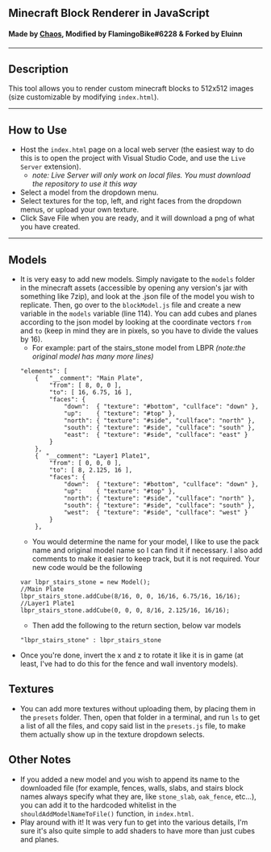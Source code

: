 ## Minecraft Block Renderer in JavaScript
#### Made by [Chaos](http://static.chaofan.io/blockRenderer/), Modified by FlamingoBike#6228 & Forked by Eluinn

---

## Description

This tool allows you to render custom minecraft blocks to 512x512 images (size customizable by modifying `index.html`).

---

## How to Use

- Host the `index.html` page on a local web server (the easiest way to do this is to open the project with Visual Studio Code, and use the `Live Server` extension).
    - *note: Live Server will only work on local files. You must download the repository to use it this way*
- Select a model from the dropdown menu.
- Select textures for the top, left, and right faces from the dropdown menus, or upload your own texture.
- Click Save File when you are ready, and it will download a png of what you have created.

---

## Models

- It is very easy to add new models. Simply navigate to the `models` folder in the minecraft assets (accessible by opening any version's jar with something like 7zip), and look at the .json file of the model you wish to replicate. Then, go over to the `blockModel.js` file and create a new variable in the `models` variable (line 114). You can add cubes and planes according to the json model by looking at the coordinate vectors `from` and `to` (keep in mind they are in pixels, so you have to divide the values by 16).
    - For example: part of the stairs_stone model from LBPR *(note:the original model has many more lines)*
    ```
    "elements": [
        {   "__comment": "Main Plate",
			"from": [ 8, 0, 0 ],
            "to": [ 16, 6.75, 16 ],
            "faces": {
                "down":  { "texture": "#bottom", "cullface": "down" },
                "up":  	 { "texture": "#top" },
                "north": { "texture": "#side", "cullface": "north" },
                "south": { "texture": "#side", "cullface": "south" },
                "east":  { "texture": "#side", "cullface": "east" }
            }
        },
		{  "__comment": "Layer1 Plate1",
			"from": [ 0, 0, 0 ],
            "to": [ 8, 2.125, 16 ],
            "faces": {
                "down":  { "texture": "#bottom", "cullface": "down" },
                "up":    { "texture": "#top" },
                "north": { "texture": "#side", "cullface": "north" },
                "south": { "texture": "#side", "cullface": "south" },
                "west":  { "texture": "#side", "cullface": "west" }
            }
        },
    ```
    - You would determine the name for your model, I like to use the pack name and original model name so I can find it if necessary. I also add comments to make it easier to keep track, but it is not required. Your new code would be the following
    ```
    var lbpr_stairs_stone = new Model();
	//Main Plate
	lbpr_stairs_stone.addCube(8/16, 0, 0, 16/16, 6.75/16, 16/16);
	//Layer1 Plate1
	lbpr_stairs_stone.addCube(0, 0, 0, 8/16, 2.125/16, 16/16);
    ```
    - Then add the following to the return section, below var models
    ```
    "lbpr_stairs_stone" : lbpr_stairs_stone
    ```
- Once you're done, invert the x and z to rotate it like it is in game (at least, I've had to do this for the fence and wall inventory models).

## Textures

- You can add more textures without uploading them, by placing them in the `presets` folder. Then, open that folder in a terminal, and run `ls` to get a list of all the files, and copy said list in the `presets.js` file, to make them actually show up in the texture dropdown selects.

## Other Notes

- If you added a new model and you wish to append its name to the downloaded file (for example, fences, walls, slabs, and stairs block names always specify what they are, like `stone_slab`, `oak_fence`, etc...), you can add it to the hardcoded whitelist in the `shouldAddModelNameToFile()` function, in `index.html`.
- Play around with it! It was very fun to get into the various details, I'm sure it's also quite simple to add shaders to have more than just cubes and planes.
